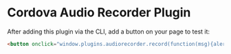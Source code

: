 # Cordova Audio Recorder Plugin

After adding this plugin via the CLI, add a button on your page to test it:

```html
<button onclick="window.plugins.audiorecorder.record(function(msg){alert('ok: ' + msg)}, function(msg){alert('ko: ' + msg)})">Record</button>
```

